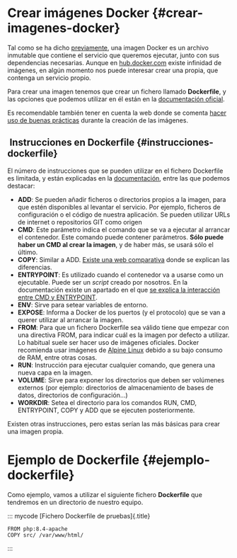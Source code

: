 
# Crear imágenes Docker {#crear-imagenes-docker}

Tal como se ha dicho [previamente](#imágenes-docker), una imagen Docker es un archivo inmutable que contiene el servicio que queremos ejecutar, junto con sus dependencias necesarias. Aunque en [hub.docker.com](https://hub.docker.com/) existe infinidad de imágenes, en algún momento nos puede interesar crear una propia, que contenga un servicio propio.

Para crear una imagen tenemos que crear un fichero llamado **Dockerfile**, y las opciones que podemos utilizar en él están en la [documentación oficial](https://docs.docker.com/reference/dockerfile/).

Es recomendable también tener en cuenta la web donde se comenta [hacer uso de buenas prácticas](https://docs.docker.com/build/building/best-practices/) durante la creación de las imágenes.

##  Instrucciones en Dockerfile {#instrucciones-dockerfile}

El número de instrucciones que se pueden utilizar en el fichero Dockerfile es limitada, y están explicadas en la [documentación](https://docs.docker.com/reference/dockerfile/), entre las que podemos destacar:

- **ADD**: Se pueden añadir ficheros o directorios propios a la imagen, para que estén disponibles al levantar el servicio. Por ejemplo, ficheros de configuración o el código de nuestra aplicación. Se pueden utilizar URLs de internet o repositorios GIT como origen
- **CMD**: Este parámetro indica el comando que se va a ejecutar al arrancar el contenedor. Este comando puede contener parámetros. **Sólo puede haber un CMD al crear la imagen**, y de haber más, se usará sólo el último.
- **COPY**: Similar a ADD. [Existe una web comparativa](https://docs.docker.com/build/building/best-practices/#add-or-copy) donde se explican las diferencias.
- **ENTRYPOINT**: Es utilizado cuando el contenedor va a usarse como un ejecutable. Puede ser un *script* creado por nosotros. En la documentación existe un apartado en el que [se explica la interacción entre CMD y ENTRYPOINT](https://docs.docker.com/reference/dockerfile/#understand-how-cmd-and-entrypoint-interact).
- **ENV**: Sirve para setear variables de entorno.
- **EXPOSE**: Informa a Docker de los puertos (y el protocolo) que se van a querer utilizar al arrancar la imagen.
- **FROM**: Para que un fichero Dockerfile sea válido tiene que empezar con una directiva FROM, para indicar cuál es la imagen por defecto a utilizar. Lo habitual suele ser hacer uso de imágenes oficiales. Docker recomienda usar imágenes de [Alpine Linux](https://www.alpinelinux.org/) debido a su bajo consumo de RAM, entre otras cosas.
- **RUN**: Instrucción para ejecutar cualquier comando, que genera una nueva capa en la imagen.
- **VOLUME**: Sirve para exponer los directorios que deben ser volúmenes externos (por ejemplo: directorios de almacenamiento de bases de datos, directorios de configuración...)
- **WORKDIR**: Setea el directorio para los comandos RUN, CMD, ENTRYPOINT, COPY y ADD que se ejecuten posteriormente.

Existen otras instrucciones, pero estas serían las más básicas para crear una imagen propia.

# Ejemplo de Dockerfile {#ejemplo-dockerfile}

Como ejemplo, vamos a utilizar el siguiente fichero **Dockerfile** que tendremos en un directorio de nuestro equipo.

::: mycode
[Fichero Dockerfile de pruebas]{.title}

``` docker
FROM php:8.4-apache
COPY src/ /var/www/html/
```
:::

<!-- ## Crear imagen {#crear-imagen}

hay que añadir cosas... -->

